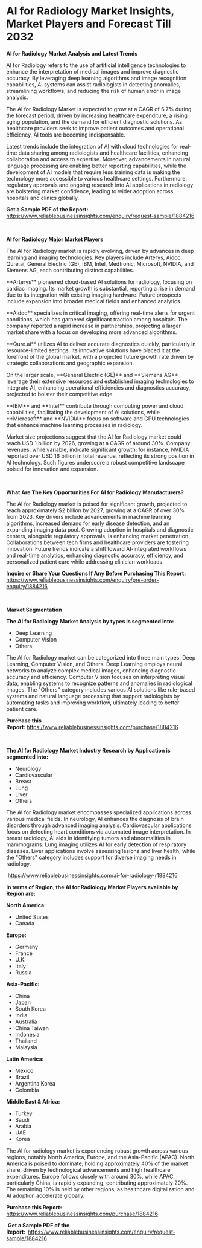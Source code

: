 <p><h1>AI for Radiology Market Insights, Market Players and Forecast Till 2032</h1></p><p><strong>AI for Radiology Market Analysis and Latest Trends</strong></p>
<p><p>AI for Radiology refers to the use of artificial intelligence technologies to enhance the interpretation of medical images and improve diagnostic accuracy. By leveraging deep learning algorithms and image recognition capabilities, AI systems can assist radiologists in detecting anomalies, streamlining workflows, and reducing the risk of human error in image analysis. </p><p>The AI for Radiology Market is expected to grow at a CAGR of 6.7% during the forecast period, driven by increasing healthcare expenditure, a rising aging population, and the demand for efficient diagnostic solutions. As healthcare providers seek to improve patient outcomes and operational efficiency, AI tools are becoming indispensable. </p><p>Latest trends include the integration of AI with cloud technologies for real-time data sharing among radiologists and healthcare facilities, enhancing collaboration and access to expertise. Moreover, advancements in natural language processing are enabling better reporting capabilities, while the development of AI models that require less training data is making the technology more accessible to various healthcare settings. Furthermore, regulatory approvals and ongoing research into AI applications in radiology are bolstering market confidence, leading to wider adoption across hospitals and clinics globally.</p></p>
<p><strong>Get a Sample PDF of the Report:&nbsp;</strong> <a href="https://www.reliablebusinessinsights.com/enquiry/request-sample/1884216?utm_campaign=2752&utm_medium=2&utm_source=Github&utm_content=ia&utm_term=13042025&utm_id=ai-for-radiology">https://www.reliablebusinessinsights.com/enquiry/request-sample/1884216</a></p>
<p>&nbsp;</p>
<p><strong>AI for Radiology Major Market Players</strong></p>
<p><p>The AI for Radiology market is rapidly evolving, driven by advances in deep learning and imaging technologies. Key players include Arterys, Aidoc, Qure.ai, General Electric (GE), IBM, Intel, Medtronic, Microsoft, NVIDIA, and Siemens AG, each contributing distinct capabilities.</p><p>**Arterys** pioneered cloud-based AI solutions for radiology, focusing on cardiac imaging. Its market growth is substantial, reporting a rise in demand due to its integration with existing imaging hardware. Future prospects include expansion into broader medical fields and enhanced analytics.</p><p>**Aidoc** specializes in critical imaging, offering real-time alerts for urgent conditions, which has garnered significant traction among hospitals. The company reported a rapid increase in partnerships, projecting a larger market share with a focus on developing more advanced algorithms.</p><p>**Qure.ai** utilizes AI to deliver accurate diagnostics quickly, particularly in resource-limited settings. Its innovative solutions have placed it at the forefront of the global market, with a projected future growth rate driven by strategic collaborations and geographic expansion.</p><p>On the larger scale, **General Electric (GE)** and **Siemens AG** leverage their extensive resources and established imaging technologies to integrate AI, enhancing operational efficiencies and diagnostics accuracy, projected to bolster their competitive edge.</p><p>**IBM** and **Intel** contribute through computing power and cloud capabilities, facilitating the development of AI solutions, while **Microsoft** and **NVIDIA** focus on software and GPU technologies that enhance machine learning processes in radiology.</p><p>Market size projections suggest that the AI for Radiology market could reach USD 1 billion by 2026, growing at a CAGR of around 30%. Company revenues, while variable, indicate significant growth; for instance, NVIDIA reported over USD 16 billion in total revenue, reflecting its strong position in AI technology. Such figures underscore a robust competitive landscape poised for innovation and expansion.</p></p>
<p>&nbsp;</p>
<p><strong>What Are The Key Opportunities For AI for Radiology Manufacturers?</strong></p>
<p><p>The AI for Radiology market is poised for significant growth, projected to reach approximately $2 billion by 2027, growing at a CAGR of over 30% from 2023. Key drivers include advancements in machine learning algorithms, increased demand for early disease detection, and an expanding imaging data pool. Growing adoption in hospitals and diagnostic centers, alongside regulatory approvals, is enhancing market penetration. Collaborations between tech firms and healthcare providers are fostering innovation. Future trends indicate a shift toward AI-integrated workflows and real-time analytics, enhancing diagnostic accuracy, efficiency, and personalized patient care while addressing clinician workloads.</p></p>
<p><strong>Inquire or Share Your Questions If Any Before Purchasing This Report:</strong> <a href="https://www.reliablebusinessinsights.com/enquiry/pre-order-enquiry/1884216?utm_campaign=2752&utm_medium=2&utm_source=Github&utm_content=ia&utm_term=13042025&utm_id=ai-for-radiology">https://www.reliablebusinessinsights.com/enquiry/pre-order-enquiry/1884216</a></p>
<p>&nbsp;</p>
<p><strong>Market Segmentation</strong></p>
<p><strong>The AI for Radiology Market Analysis by types is segmented into:</strong></p>
<p><ul><li>Deep Learning</li><li>Computer Vision</li><li>Others</li></ul></p>
<p><p>The AI for Radiology market can be categorized into three main types: Deep Learning, Computer Vision, and Others. Deep Learning employs neural networks to analyze complex medical images, enhancing diagnostic accuracy and efficiency. Computer Vision focuses on interpreting visual data, enabling systems to recognize patterns and anomalies in radiological images. The "Others" category includes various AI solutions like rule-based systems and natural language processing that support radiologists by automating tasks and improving workflow, ultimately leading to better patient care.</p></p>
<p><strong>Purchase this Report:&nbsp;</strong><a href="https://www.reliablebusinessinsights.com/purchase/1884216?utm_campaign=2752&utm_medium=2&utm_source=Github&utm_content=ia&utm_term=13042025&utm_id=ai-for-radiology">https://www.reliablebusinessinsights.com/purchase/1884216</a></p>
<p>&nbsp;</p>
<p><strong>The AI for Radiology Market Industry Research by Application is segmented into:</strong></p>
<p><ul><li>Neurology</li><li>Cardiovascular</li><li>Breast</li><li>Lung</li><li>Liver</li><li>Others</li></ul></p>
<p><p>The AI for Radiology market encompasses specialized applications across various medical fields. In neurology, AI enhances the diagnosis of brain disorders through advanced imaging analysis. Cardiovascular applications focus on detecting heart conditions via automated image interpretation. In breast radiology, AI aids in identifying tumors and abnormalities in mammograms. Lung imaging utilizes AI for early detection of respiratory diseases. Liver applications involve assessing lesions and liver health, while the "Others" category includes support for diverse imaging needs in radiology.</p></p>
<p><a href="https://www.reliablebusinessinsights.com/ai-for-radiology-r1884216?utm_campaign=2752&utm_medium=2&utm_source=Github&utm_content=ia&utm_term=13042025&utm_id=ai-for-radiology">&nbsp;https://www.reliablebusinessinsights.com/ai-for-radiology-r1884216</a></p>
<p><strong>In terms of Region, the AI for Radiology Market Players available by Region are:</strong></p>
<p>
    <p> <strong> North America: </strong>
        <ul>
            <li>United States</li>
            <li>Canada</li>
        </ul>
        </p> 
    <p> <strong> Europe: </strong>
        <ul>
            <li>Germany</li>
            <li>France</li>
            <li>U.K.</li>
            <li>Italy</li>
            <li>Russia</li>
        </ul>
        </p> 
    <p> <strong> Asia-Pacific: </strong>
        <ul>
            <li>China</li>
            <li>Japan</li>
            <li>South Korea</li>
            <li>India</li>
            <li>Australia</li>
            <li>China Taiwan</li>
            <li>Indonesia</li>
            <li>Thailand</li>
            <li>Malaysia</li>
        </ul>
        </p> 
    <p> <strong> Latin America: </strong>
        <ul>
            <li>Mexico</li>
            <li>Brazil</li>
            <li>Argentina Korea</li>
            <li>Colombia</li>
        </ul>
        </p> 
    <p> <strong> Middle East & Africa: </strong>
        <ul>
            <li>Turkey</li>
            <li>Saudi</li>
            <li>Arabia</li>
            <li>UAE</li>
            <li>Korea</li>
        </ul>
    </p>
    </p>
<p><p>The AI for radiology market is experiencing robust growth across various regions, notably North America, Europe, and the Asia-Pacific (APAC). North America is poised to dominate, holding approximately 40% of the market share, driven by technological advancements and high healthcare expenditures. Europe follows closely with around 30%, while APAC, particularly China, is rapidly expanding, contributing approximately 20%. The remaining 10% is held by other regions, as healthcare digitalization and AI adoption accelerate globally.</p></p>
<p><strong>Purchase this Report: </strong><a href="https://www.reliablebusinessinsights.com/purchase/1884216?utm_campaign=2752&utm_medium=2&utm_source=Github&utm_content=ia&utm_term=13042025&utm_id=ai-for-radiology">https://www.reliablebusinessinsights.com/purchase/1884216</a></p>
<p>&nbsp;<strong>Get a Sample PDF of the Report:&nbsp;&nbsp;</strong><a href="https://www.reliablebusinessinsights.com/enquiry/request-sample/1884216?utm_campaign=2752&utm_medium=2&utm_source=Github&utm_content=ia&utm_term=13042025&utm_id=ai-for-radiology">https://www.reliablebusinessinsights.com/enquiry/request-sample/1884216</a></p>
<p><strong></strong></p>
<p><p></p><p></p><p></p></p>
